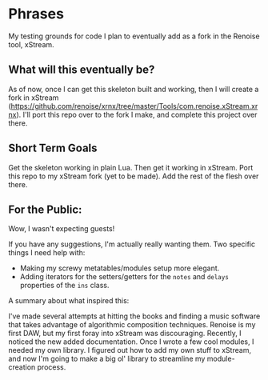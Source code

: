 # Phrases
My testing grounds for code I plan to eventually add as a fork in the Renoise tool, xStream.


## What will this eventually be?
As of now, once I can get this skeleton built and working, then I will create a fork in xStream 
(https://github.com/renoise/xrnx/tree/master/Tools/com.renoise.xStream.xrnx). 
I'll port this repo over to the fork I make, and complete this project over there.


## Short Term Goals
Get the skeleton working in plain Lua.
Then get it working in xStream.
Port this repo to my xStream fork (yet to be made).
Add the rest of the flesh over there. 


## For the Public:
Wow, I wasn't expecting guests! 

If you have any suggestions, I'm actually really wanting them. Two specific things I need help with: 
 - Making my screwy metatables/modules setup more elegant.
 - Adding iterators for the setters/getters for the `notes` and `delays` properties of the `ins` class.

A summary about what inspired this: 

I've made several attempts at hitting the books and finding a music software that takes advantage of algorithmic composition techniques. Renoise is my first DAW, but my first foray into xStream was discouraging. Recently, I noticed the new added documentation. Once I wrote a few cool modules, I needed my own library. I figured out how to add my own stuff to xStream, and now I'm going to make a big ol' library to streamline my module-creation process.



